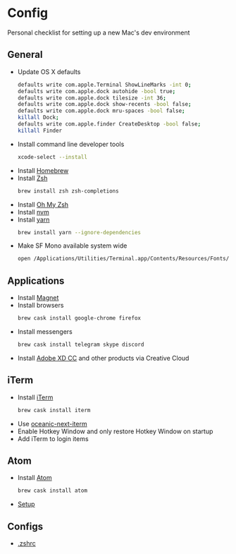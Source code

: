 # Config
Personal checklist for setting up a new Mac's dev environment

## General
- Update OS X defaults
  ```sh
  defaults write com.apple.Terminal ShowLineMarks -int 0;
  defaults write com.apple.dock autohide -bool true;
  defaults write com.apple.dock tilesize -int 36;
  defaults write com.apple.dock show-recents -bool false;
  defaults write com.apple.dock mru-spaces -bool false;
  killall Dock;
  defaults write com.apple.finder CreateDesktop -bool false;
  killall Finder
  ```
- Install command line developer tools
  ```sh
  xcode-select --install
  ```
- Install [Homebrew](https://brew.sh)
- Install [Zsh](http://www.zsh.org)
  ```sh
  brew install zsh zsh-completions
  ```
- Install [Oh My Zsh](https://github.com/robbyrussell/oh-my-zsh)
- Install [nvm](https://github.com/creationix/nvm)
- Install [yarn](https://yarnpkg.com)
  ```sh
  brew install yarn --ignore-dependencies
  ```
- Make SF Mono available system wide
  ```sh
  open /Applications/Utilities/Terminal.app/Contents/Resources/Fonts/*
  ```

## Applications
- Install [Magnet](https://itunes.apple.com/ua/app/magnet/id441258766)
- Install browsers
  ```sh
  brew cask install google-chrome firefox
  ```
- Install messengers
  ```sh
  brew cask install telegram skype discord
  ```
- Install [Adobe XD CC](https://www.adobe.com/ua/products/xd.html) and other products via Creative Cloud

## iTerm
- Install [iTerm](https://www.iterm2.com)
  ```sh
  brew cask install iterm
  ```
- Use [oceanic-next-iterm](https://github.com/mhartington/oceanic-next-iterm)
- Enable Hotkey Window and only restore Hotkey Window on startup
- Add iTerm to login items

## Atom
- Install [Atom](https://atom.io)
  ```sh
  brew cask install atom
  ```
- [Setup](https://github.com/sun1x/config/blob/master/atom)

## Configs
- [.zshrc](https://github.com/sun1x/config/blob/master/.zshrc)
